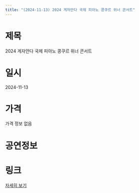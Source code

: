 ```yaml
---
title: "(2024-11-13) 2024 게자안다 국제 피아노 콩쿠르 위너 콘서트"
---
```


# 제목
2024 게자안다 국제 피아노 콩쿠르 위너 콘서트

# 일시
2024-11-13

# 가격
가격 정보 없음

# 공연정보


# 링크
[자세히 보기](https://www.sac.or.kr/site/main/show/show_view?SN=68500, "https://www.sac.or.kr/site/main/show/show_view?SN=68500")
